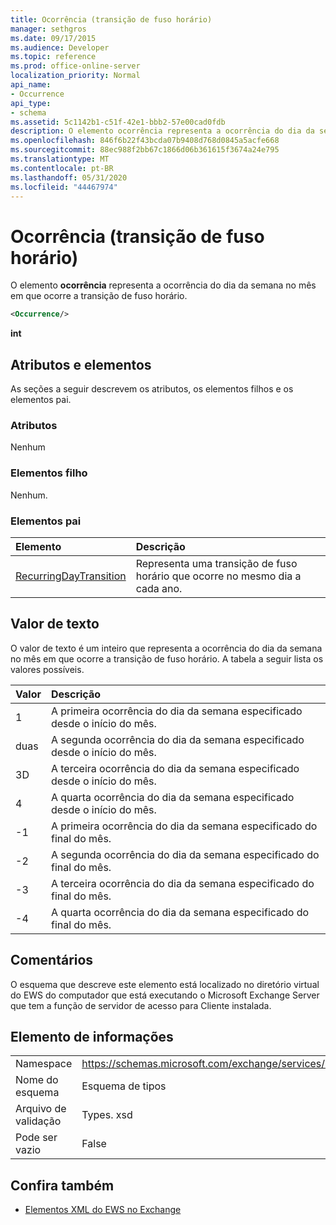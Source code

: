 ```yaml
---
title: Ocorrência (transição de fuso horário)
manager: sethgros
ms.date: 09/17/2015
ms.audience: Developer
ms.topic: reference
ms.prod: office-online-server
localization_priority: Normal
api_name:
- Occurrence
api_type:
- schema
ms.assetid: 5c1142b1-c51f-42e1-bbb2-57e00cad0fdb
description: O elemento ocorrência representa a ocorrência do dia da semana no mês em que ocorre a transição de fuso horário.
ms.openlocfilehash: 846f6b22f43bcda07b9408d768d0845a5acfe668
ms.sourcegitcommit: 88ec988f2bb67c1866d06b361615f3674a24e795
ms.translationtype: MT
ms.contentlocale: pt-BR
ms.lasthandoff: 05/31/2020
ms.locfileid: "44467974"
---
```

# <a name="occurrence-time-zone-transition"></a>Ocorrência (transição de fuso horário)

O elemento **ocorrência** representa a ocorrência do dia da semana no mês em que ocorre a transição de fuso horário. 
  
```xml
<Occurrence/>
```

**int**

## <a name="attributes-and-elements"></a>Atributos e elementos

As seções a seguir descrevem os atributos, os elementos filhos e os elementos pai.
  
### <a name="attributes"></a>Atributos

Nenhum
  
### <a name="child-elements"></a>Elementos filho

Nenhum.
  
### <a name="parent-elements"></a>Elementos pai

|**Elemento**|**Descrição**|
|:-----|:-----|
|[RecurringDayTransition](recurringdaytransition.md) <br/> |Representa uma transição de fuso horário que ocorre no mesmo dia a cada ano.  <br/> |
   
## <a name="text-value"></a>Valor de texto

O valor de texto é um inteiro que representa a ocorrência do dia da semana no mês em que ocorre a transição de fuso horário. A tabela a seguir lista os valores possíveis.
  
|**Valor**|**Descrição**|
|:-----|:-----|
|1  <br/> |A primeira ocorrência do dia da semana especificado desde o início do mês.  <br/> |
|duas  <br/> |A segunda ocorrência do dia da semana especificado desde o início do mês.  <br/> |
|3D  <br/> |A terceira ocorrência do dia da semana especificado desde o início do mês.  <br/> |
|4   <br/> |A quarta ocorrência do dia da semana especificado desde o início do mês.  <br/> |
|-1  <br/> |A primeira ocorrência do dia da semana especificado do final do mês.  <br/> |
|-2  <br/> |A segunda ocorrência do dia da semana especificado do final do mês.  <br/> |
|-3  <br/> |A terceira ocorrência do dia da semana especificado do final do mês.  <br/> |
|-4  <br/> |A quarta ocorrência do dia da semana especificado do final do mês.  <br/> |
   
## <a name="remarks"></a>Comentários

O esquema que descreve este elemento está localizado no diretório virtual do EWS do computador que está executando o Microsoft Exchange Server que tem a função de servidor de acesso para Cliente instalada.
  
## <a name="element-information"></a>Elemento de informações

|||
|:-----|:-----|
|Namespace  <br/> |https://schemas.microsoft.com/exchange/services/2006/types  <br/> |
|Nome do esquema  <br/> |Esquema de tipos  <br/> |
|Arquivo de validação  <br/> |Types. xsd  <br/> |
|Pode ser vazio  <br/> |False  <br/> |
   
## <a name="see-also"></a>Confira também

- [Elementos XML do EWS no Exchange](ews-xml-elements-in-exchange.md)


